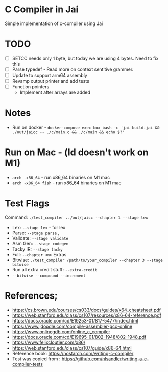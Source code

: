# C Compiler in Jai

Simple implementation of c-compiler using Jai


# TODO
- [ ] SETCC needs only 1 byte, but today we are using 4 bytes. Need to fix this
- [ ] Parse typedef - Read more on context sentitive grammer.
- [ ] Update to support arm64 assembly
- [ ] Revamp output printer and add tests
- [ ] Function pointers
    - Implement after arrays are added


# Notes
- Run on docker - `docker-compose exec box bash -c 'jai build.jai && ./out/jaicc -- ./c/main.c && ./c/main && echo $?'`

# Run on Mac - (ld doesn't work on M1)
- `arch -x86_64` - run x86_64 binaries on M1 mac
- `arch -x86_64 fish` - run x86_64 binaries on M1 mac

# Test Flags
Command: `./test_compiler ../out/jaicc --chapter 1 --stage lex`
- Lex: `--stage lex` - for lex
- Parse: `--stage parse` ,  
- Validate: `--stage validate`
- Asm Gen: `--stage codegen`
- Tacky IR: `--stage tacky`
- Full: `--chapter <n>`
Extras
- Bitwise: `./test_compiler /path/to/your_compiler --chapter 3 --stage bitwise`
- Run all extra credit stuff: `--extra-credit`
- `--bitwise --compound --increment`


# References;
- https://cs.brown.edu/courses/cs033/docs/guides/x64_cheatsheet.pdf
- https://web.stanford.edu/class/cs107/resources/x86-64-reference.pdf
- https://docs.oracle.com/cd/E19253-01/817-5477/index.html
- https://www.jdoodle.com/compile-assembler-gcc-online
- https://www.onlinegdb.com/online_c_compiler
- https://docs.oracle.com/cd/E19695-01/802-1948/802-1948.pdf
- https://www.felixcloutier.com/x86/
- https://web.stanford.edu/class/cs107/guide/x86-64.html
- Reference book: https://nostarch.com/writing-c-compiler
- Test was copied from : https://github.com/nlsandler/writing-a-c-compiler-tests


